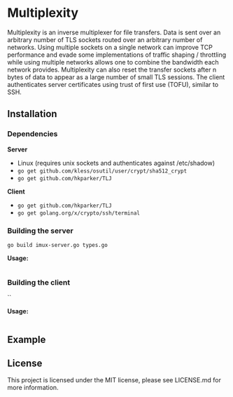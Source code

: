 Multiplexity
============

Multiplexity is an inverse multiplexer for file transfers.  Data is sent over an arbitrary number of TLS sockets routed over an arbitrary number of networks.  Using multiple sockets on a single network can improve TCP performance and evade some implementations of traffic shaping / throttling while using multiple networks allows one to combine the bandwidth each network provides.  Multiplexity can also reset the transfer sockets after n bytes of data to appear as a large number of small TLS sessions.  The client authenticates server certificates using trust of first use (TOFU), similar to SSH.

Installation
------------

### Dependencies ###

**Server**

* Linux (requires unix sockets and authenticates against /etc/shadow)
* `go get github.com/kless/osutil/user/crypt/sha512_crypt`
* `go get github.com/hkparker/TLJ`

**Client**

* `go get github.com/hkparker/TLJ`
* `go get golang.org/x/crypto/ssh/terminal`

### Building the server ###

`go build imux-server.go types.go`

**Usage:**

```
```

### Building the client ###

``

**Usage:**

```
```

Example
-------



License
-------

This project is licensed under the MIT license, please see LICENSE.md for more information.
